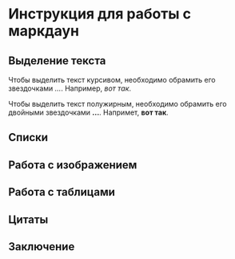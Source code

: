 # Инструкция для работы с маркдаун

## Выделение текста

Чтобы выделить текст курсивом, необходимо обрамить его звездочками *...*. Например, *вот так*.

Чтобы выделить текст полужирным, необходимо обрамить его двойными звездочками **...**. Напримет, **вот так**.

## Списки

## Работа с изображением

## Работа с таблицами

## Цитаты

## Заключение

